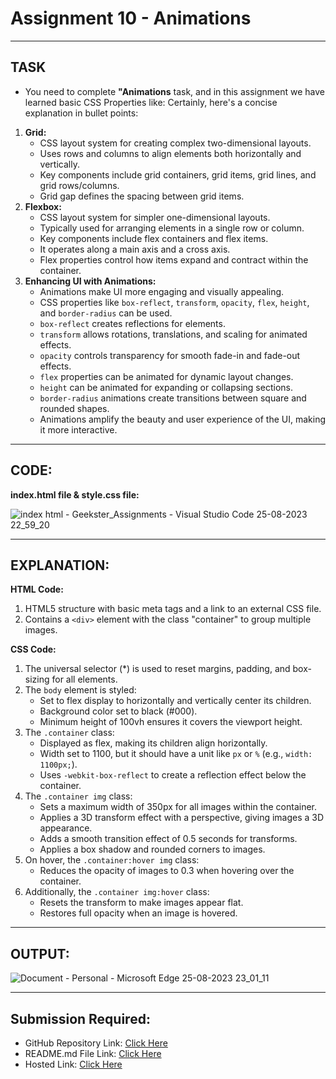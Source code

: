 # Assignment 10 - Animations
---
## TASK 
- You need to complete **"Animations** task, and in this assignment we have learned basic CSS Properties like:
Certainly, here's a concise explanation in bullet points:
1. **Grid:**
    - CSS layout system for creating complex two-dimensional layouts.
    - Uses rows and columns to align elements both horizontally and vertically.
    - Key components include grid containers, grid items, grid lines, and grid rows/columns.
    - Grid gap defines the spacing between grid items.
2. **Flexbox:**
    - CSS layout system for simpler one-dimensional layouts.
    - Typically used for arranging elements in a single row or column.
    - Key components include flex containers and flex items.
    - It operates along a main axis and a cross axis.
    - Flex properties control how items expand and contract within the container.
3.  **Enhancing UI with Animations:**
    - Animations make UI more engaging and visually appealing.
    - CSS properties like `box-reflect`, `transform`, `opacity`, `flex`, `height`, and `border-radius` can be used.
    - `box-reflect` creates reflections for elements.
    - `transform` allows rotations, translations, and scaling for animated effects.
    - `opacity` controls transparency for smooth fade-in and fade-out effects.
    - `flex` properties can be animated for dynamic layout changes.
    - `height` can be animated for expanding or collapsing sections.
    - `border-radius` animations create transitions between square and rounded shapes.
    - Animations amplify the beauty and user experience of the UI, making it more interactive.
---
## CODE:
**index.html file & style.css file:**

![index html - Geekster_Assignments - Visual Studio Code 25-08-2023 22_59_20](https://github.com/Abhishek-Sharma-007/Geekster_Assignments/assets/84591804/d076c73c-732a-4ad5-ab8f-4430f7fb711b)

---
## **EXPLANATION:**

**HTML Code:**
1. HTML5 structure with basic meta tags and a link to an external CSS file.
2. Contains a `<div>` element with the class "container" to group multiple images.

**CSS Code:**
1. The universal selector (*) is used to reset margins, padding, and box-sizing for all elements.
2. The `body` element is styled:
   - Set to flex display to horizontally and vertically center its children.
   - Background color set to black (#000).
   - Minimum height of 100vh ensures it covers the viewport height.
3. The `.container` class:
   - Displayed as flex, making its children align horizontally.
   - Width set to 1100, but it should have a unit like `px` or `%` (e.g., `width: 1100px;`).
   - Uses `-webkit-box-reflect` to create a reflection effect below the container.
4. The `.container img` class:
   - Sets a maximum width of 350px for all images within the container.
   - Applies a 3D transform effect with a perspective, giving images a 3D appearance.
   - Adds a smooth transition effect of 0.5 seconds for transforms.
   - Applies a box shadow and rounded corners to images.
5. On hover, the `.container:hover img` class:
   - Reduces the opacity of images to 0.3 when hovering over the container.
6. Additionally, the `.container img:hover` class:
   - Resets the transform to make images appear flat.
   - Restores full opacity when an image is hovered.
---
## OUTPUT:

![Document - Personal - Microsoft​ Edge 25-08-2023 23_01_11](https://github.com/Abhishek-Sharma-007/Geekster_Assignments/assets/84591804/ce0ce628-8f20-423c-82bb-b0fc5dfd3514)

---
## Submission Required:
- GitHub Repository Link: [Click Here](https://github.com/Abhishek-Sharma-007/Geekster_Assignments/tree/master/45_Assignment-10_Animations)
- README.md File Link: [Click Here](https://github.com/Abhishek-Sharma-007/Geekster_Assignments/blob/master/45_Assignment-10_Animations/README.md)
- Hosted Link: [Click Here](https://abhishek-sharma-007.github.io/Geekster_Assignments/45_Assignment-10_Animations/index.html)
